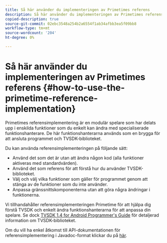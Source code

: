```yaml
---
title: Så här använder du implementeringen av Primetimes referens
description: Så här använder du implementeringen av Primetimes referens
copied-description: true
source-git-commit: 02ebc3548a254b2a6554f1ab34afbb3ea5f09bb8
workflow-type: tm+mt
source-wordcount: '204'
ht-degree: 0%

---
```


# Så här använder du implementeringen av Primetimes referens {#how-to-use-the-primetime-reference-implementation}

Primetimes referensimplementering är en modulär spelare som har delats upp i enskilda funktioner som du enkelt kan ändra med specialiserade funktionshanterare. De här funktionshanterarna används som en brygga för att ansluta programmet och TVSDK-biblioteket.

Du kan använda referensimplementeringen på följande sätt:

* Använd det som det är utan att ändra någon kod (alla funktioner aktiveras med standardvärden).
* Använd det som referens för att förstå hur du använder TVSDK-biblioteket.
* Välj och välj vilka funktioner som gäller för programmet genom att stänga av de funktioner som du inte använder.
* Anpassa gränssnittskomponenterna utan att göra några ändringar i funktionerna.

Vi tillhandahåller referensimplementeringen Primetime för att hjälpa dig förstå TVSDK och enkelt ändra funktionshanterarna för att anpassa din spelare. Se dock [TVSDK 1.4 for Android Programmer&#39;s Guide](https://helpx.adobe.com/content/dam/help/en/primetime/programming-guides/psdk_android.pdf) för detaljerad information om TVSDK-biblioteket.

Om du vill ha enkel åtkomst till API-dokumentationen för referensimplementering i Javadoc-format klickar du på [här](https://help.adobe.com/en_US/primetime/api/reference_implementation/android/javadoc/index.html).
